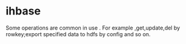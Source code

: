 ihbase
======

Some operations are common in use . For example ,get,update,del by rowkey;export specified data to hdfs by config and so on.
